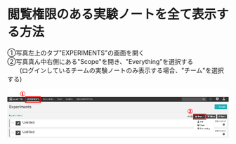 # 閲覧権限のある実験ノートを全て表示する方法

①写真左上のタブ"EXPERIMENTS"の画面を開く  
②写真真ん中右側にある"Scope"を開き、"Everything"を選択する  
　　(ログインしているチームの実験ノートのみ表示する場合、"チーム"を選択する)  

![image](https://github.com/naist-eln/eln/blob/main/manual/Photo/Display_All_Accessible_Notebooks-1.png)
